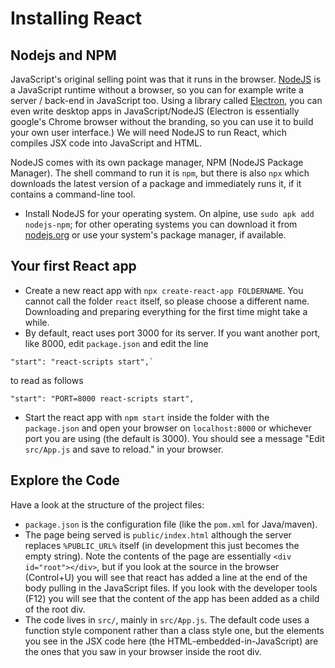 # Installing React

## Nodejs and NPM

JavaScript's original selling point was that it runs in the browser. [NodeJS](https://nodejs.org) is a JavaScript runtime without a browser, so you can for example write a server / back-end in JavaScript too. Using a library called [Electron](https://electronjs.org), you can even write desktop apps in JavaScript/NodeJS (Electron is essentially google's Chrome browser without the branding, so you can use it to build your own user interface.) We will need NodeJS to run React, which compiles JSX code into JavaScript and HTML.

NodeJS comes with its own package manager, NPM (NodeJS Package Manager). The shell command to run it is `npm`, but there is also `npx` which downloads the latest version of a package and immediately runs it, if it contains a command-line tool.

  - Install NodeJS for your operating system. On alpine, use `sudo apk add nodejs-npm`; for other operating systems you can download it from [nodejs.org](https://nodejs.org/en/) or use your system's package manager, if available.

## Your first React app

  - Create a new react app with `npx create-react-app FOLDERNAME`. You cannot call the folder `react` itself, so please choose a different name. Downloading and preparing everything for the first time might take a while.
  - By default, react uses port 3000 for its server. If you want another port, like 8000, edit `package.json` and edit the line 

``` 
"start": "react-scripts start",`
```

to read as follows

```
"start": "PORT=8000 react-scripts start",
```

  - Start the react app with `npm start` inside the folder with the `package.json` and open your browser on `localhost:8000` or whichever port you are using (the default is 3000). You should see a message "Edit `src/App.js` and save to reload." in your browser.

## Explore the Code
Have a look at the structure of the project files:

  - `package.json` is the configuration file (like the `pom.xml` for Java/maven).
  - The page being served is `public/index.html` although the server replaces `%PUBLIC_URL%` itself (in development this just becomes the empty string). Note the contents of the page are essentially `<div id="root"></div>`, but if you look at the source in the browser (Control+U) you will see that react has added a line at the end of the body pulling in the JavaScript files. If you look with the developer tools (F12) you will see that the content of the app has been added as a child of the root div.
  - The code lives in `src/`, mainly in `src/App.js`. The default code uses a function style component rather than a class style one, but the elements you see in the JSX code here (the HTML-embedded-in-JavaScript) are the ones that you saw in your browser inside the root div.
